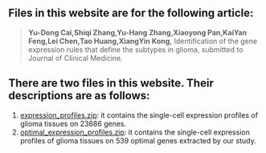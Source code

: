 ## Files in this website are for the following article:
> **Yu-Dong Cai,Shiqi Zhang,Yu-Hang Zhang,Xiaoyong Pan,KaiYan Feng,Lei Chen,Tao Huang,XiangYin Kong,**
> Identification of the gene expression rules that define the subtypes in glioma, submitted to Journal of Clinical Medicine.
## There are two files in this website. Their descriptions are as follows:
1. [expression_profiles.zip](https://github.com/cloud2010/cloud2010.github.io/releases/download/v1.0/expression_profiles.zip): it contains the single-cell expression profiles of glioma tissues on 23686 genes.
2. [optimal_expression_profiles.zip](https://github.com/cloud2010/cloud2010.github.io/releases/download/v1.0/optimal_expression_profiles.zip): it contains the single-cell expression profiles of glioma tissues on 539 optimal genes extracted by our study.
